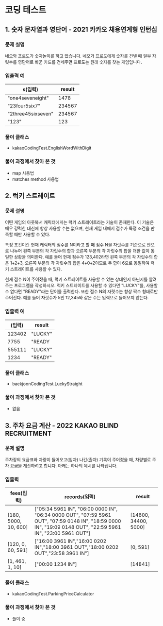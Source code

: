 # 코딩 테스트

## 1. 숫자 문자열과 영단어 - 2021 카카오 채용연계형 인턴십

### 문제 설명
네오와 프로도가 숫자놀이를 하고 있습니다. 네오가 프로도에게 숫자를 건넬 때 일부 자릿수를 영단어로 바꾼 카드를 건네주면 프로도는 원래 숫자를 찾는 게임입니다.

### 입출력 예
|s(입력)              | result |
|--------------------|--------|
| "one4seveneight"   | 1478   |
| "23four5six7"      | 234567 |
| "2three45sixseven" | 234567 |
| "123"              | 123    |

### 풀이 클래스
- kakaoCodingTest.EnglishWordWithDigit

### 풀이 과정에서 찾아 본 것
- map 사용법
- matches method 사용법


## 2. 럭키 스트레이트

### 문제 설명
어떤 게임의 아웃복서 캐릭터에게는 럭키 스트레이트라는 기술이 존재한다. 
이 기술은 매우 강력한 대신에 항상 사용할 수는 없으며, 현재 게임 내에서 점수가 특정 조건을 만족할 때만 사용할 수 있다.

특정 조건이란 현재 캐릭터의 점수를 N이라고 할 때 점수 N을 자릿수를 기준으로
반으로 나누어 왼쪽 부분의 각 자릿수의 합과 오른쪽 부분의 각 자릿수의 합을 더한 값이 동일한 상황을 의미한다. 
예를 들어 현재 점수가 123,402라면 왼쪽 부분의 각 자릿수의 합은 1+2+3, 
오른쪽 부분의 각 자릿수의 합은 4+0+2이므로 두 합이 6으로 동일하여 럭키 스트레이트를 사용할 수 있다.

현재 점수 N이 주어졌을 때, 럭키 스트레이트를 사용할 수 있는 상태인지 아닌지를 알려주는 프로그램을 작성하시오. 
럭키 스트레이트를 사용할 수 있다면 "LUCKY"를, 사용할 수 없다면 "READY"라는 단어를 출력한다. 
또한 점수 N의 자릿수는 항상 짝수 형태로만 주어진다. 
예를 들어 자릿수가 5인 12,345와 같은 수는 입력으로 들어오지 않는다.

### 입출력 예
| (입력)  | result  |
|--------|---------|
| 123402 | "LUCKY" |
| 7755   | "READY  |
| 555111 | "LUCKY" |
| 1234   | "READY" |

### 풀이 클래스
- baekjoonCodingTest.LuckyStraight

### 풀이 과정에서 찾아 본 것
- 없음


## 3. 주차 요금 계산 - 2022 KAKAO BLIND RECRUITMENT

### 문제 설명
주차장의 요금표와 차량이 들어오고(입차) 나간(출차) 기록이 주어졌을 때, 
차량별로 주차 요금을 계산하려고 합니다. 아래는 하나의 예시를 나타냅니다.

### 입출력
| fees(입력) | records(입력) | result |
|---------|-----------------|--------|
| [180, 5000, 10, 600]	  | ["05:34 5961 IN", "06:00 0000 IN", "06:34 0000 OUT", "07:59 5961 OUT", "07:59 0148 IN", "18:59 0000 IN", "19:09 0148 OUT", "22:59 5961 IN", "23:00 5961 OUT"]         |    [14600, 34400, 5000]    |
| [120, 0, 60, 591]  | ["16:00 3961 IN","16:00 0202 IN","18:00 3961 OUT","18:00 0202 OUT","23:58 3961 IN"]          |    [0, 591]    |
| [1, 461, 1, 10] | ["00:00 1234 IN"]         |    [14841]    |

### 풀이 클래스
- kakaoCodingTest.ParkingPriceCalculator

### 풀이 과정에서 찾아 본 것
- 풀이 중


